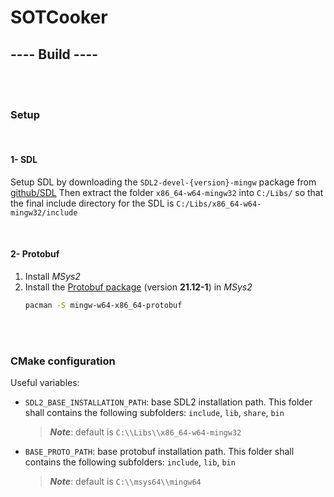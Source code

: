 # SOTCooker

## ---- Build ----

<br/><br/>

### Setup

<br/>

#### 1- SDL

Setup SDL by downloading the `SDL2-devel-{version}-mingw` package from [github/SDL](https://github.com/libsdl-org/SDL/releases)
Then extract the folder `x86_64-w64-mingw32` into `C:/Libs/` so that the final include directory for the SDL is `C:/Libs/x86_64-w64-mingw32/include`

<br/>

#### 2- Protobuf

1. Install *MSys2*
2. Install the [Protobuf package](https://packages.msys2.org/package/mingw-w64-x86_64-protobuf) (version **21.12-1**) in *MSys2*
    ```bash
    pacman -S mingw-w64-x86_64-protobuf
    ```

<br/><br/>

### CMake configuration

Useful variables:
- `SDL2_BASE_INSTALLATION_PATH`: base SDL2 installation path. This folder shall contains the following subfolders: `include`, `lib`, `share`, `bin`
    > ***Note***: default is `C:\\Libs\\x86_64-w64-mingw32`
- `BASE_PROTO_PATH`: base protobuf installation path. This folder shall contains the following subfolders: `include`, `lib`, `bin`
    > ***Note***: default is `C:\\msys64\\mingw64`
